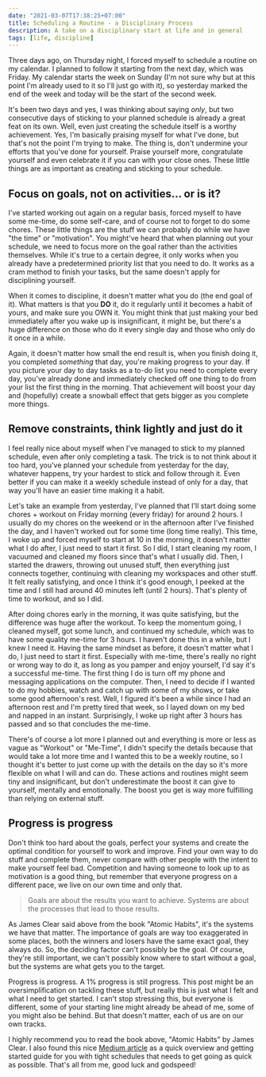 ```yaml
---
date: "2021-03-07T17:38:25+07:00"
title: Scheduling a Routine - a Disciplinary Process
description: A take on a disciplinary start at life and in general
tags: [life, discipline]
---
```


Three days ago, on Thursday night, I forced myself to schedule a routine on my calendar. I planned to follow it starting from the next day, which was Friday. My calendar starts the week on Sunday (I'm not sure why but at this point I'm already used to it so I'll just go with it), so yesterday marked the end of the week and today will be the start of the second week.

It's been two days and yes, I was thinking about saying *only*, but two consecutive days of sticking to your planned schedule is already a great feat on its own. Well, even just creating the schedule itself is a worthy achievement. Yes, I'm basically praising myself for what I've done, but that's not the point I'm trying to make. The thing is, don't undermine your efforts that you've done for yourself. Praise yourself more, congratulate yourself and even celebrate it if you can with your close ones. These little things are as important as creating and sticking to your schedule.

## Focus on goals, not on activities... or is it?

I've started working out again on a regular basis, forced myself to have some me-time, do some self-care, and of course not to forget to do some chores. These little things are the stuff we can probably do while we have "the time" or "motivation". You might've heard that when planning out your schedule, we need to focus more on the goal rather than the activities themselves. While it's true to a certain degree, it only works when you already have a predetermined priority list that you need to do. It works as a cram method to finish your tasks, but the same doesn't apply for disciplining yourself.

When it comes to discipline, it doesn't matter what you do (the end goal of it). What matters is that you **DO** it, do it regularly until it becomes a habit of yours, and make sure you OWN it. You might think that just making your bed immediately after you wake up is insignificant, it might be, but there's a huge difference on those who do it every single day and those who only do it once in a while.

Again, it doesn't matter how small the end result is, when you finish doing it, you completed *something* that day, you're making progress to your day. If you picture your day to day tasks as a to-do list you need to complete every day, you've already done and immediately checked off one thing to do from your list the first thing in the morning. That achievement will boost your day and (hopefully) create a snowball effect that gets bigger as you complete more things.

## Remove constraints, think lightly and just do it

I feel really nice about myself when I've managed to stick to my planned schedule, even after only completing a task. The trick is to not think about it too hard, you've planned your schedule from yesterday for the day, whatever happens, try your hardest to stick and follow through it. Even better if you can make it a weekly schedule instead of only for a day, that way you'll have an easier time making it a habit.

Let's take an example from yesterday, I've planned that I'll start doing some chores + workout on Friday morning (every friday) for around 2 hours. I usually do my chores on the weekend or in the afternoon after I've finished the day, and I haven't worked out for some time (long time really). This time, I woke up and forced myself to start at 10 in the morning, it doesn't matter what I do after, I just need to start it first. So I did, I start cleaning my room, I vacuumed and cleaned my floors since that's what I usually did. Then, I started the drawers, throwing out unused stuff, then everything just connects together, continuing with cleaning my workspaces and other stuff. It felt really satisfying, and once I think it's good enough, I peeked at the time and I still had around 40 minutes left (until 2 hours). That's plenty of time to workout, and so I did.

After doing chores early in the morning, it was quite satisfying, but the difference was huge after the workout. To keep the momentum going, I cleaned myself, got some lunch, and continued my schedule, which was to have some quality me-time for 3 hours. I haven't done this in a while, but I knew I need it. Having the same mindset as before, it doesn't matter what I do, I just need to start it first. Especially with me-time, there's really no right or wrong way to do it, as long as you pamper and enjoy yourself, I'd say it's a successful me-time. The first thing I do is turn off my phone and messaging applications on the computer. Then, I need to decide if I wanted to do my hobbies, watch and catch up with some of my shows, or take some good afternoon's rest. Well, I figured it's been a while since I had an afternoon rest and I'm pretty tired that week, so I layed down on my bed and napped in an instant. Surprisingly, I woke up right after 3 hours has passed and so that concludes the me-time.

There's of course a lot more I planned out and everything is more or less as vague as "Workout" or "Me-Time", I didn't specify the details because that would take a lot more time and I wanted this to be a weekly routine, so I thought it's better to just come up with the details on the day so it's more flexible on what I will and can do. These actions and routines might seem tiny and insignificant, but don't underestimate the boost it can give to yourself, mentally and emotionally. The boost you get is way more fulfilling than relying on external stuff.

## Progress is progress

Don't think too hard about the goals, perfect your systems and create the optimal condition for yourself to work and improve. Find your own way to do stuff and complete them, never compare with other people with the intent to make yourself feel bad. Competition and having someone to look up to as motivation is a good thing, but remember that everyone progress on a different pace, we live on our own time and only that.

> Goals are about the results you want to achieve. Systems are about the processes that lead to those results.

As James Clear said above from the book "Atomic Habits", it's the systems we have that matter. The importance of goals are way too exaggerated in some places, both the winners and losers have the same exact goal, they always do. So, the deciding factor can't possibly be the goal. Of course, they're still important, we can't possibly know where to start without a goal, but the systems are what gets you to the target.

Progress is progress. A 1% progress is still progress. This post might be an oversimplification on tackling these stuff, but really this is just what I felt and what I need to get started. I can't stop stressing this, but everyone is different, some of your starting line might already be ahead of me, some of you might also be behind. But that doesn't matter, each of us are on our own tracks.

I highly recommend you to read the book above, "Atomic Habits" by James Clear. I also found this nice [Medium article](https://medium.com/the-kickstarter/the-ultimate-guide-to-atomic-habits-7-easy-steps-9568394d370d) as a quick overview and getting started guide for you with tight schedules that needs to get going as quick as possible. That's all from me, good luck and godspeed!
